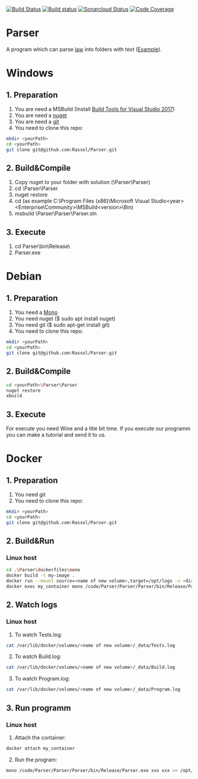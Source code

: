 [![Build Status](https://travis-ci.com/Rassol/Parser.svg?token=xAHsQX5aMZqa1NArNh4q&branch=master)](https://travis-ci.com/Rassol/Parser)
[![Build status](https://ci.appveyor.com/api/projects/status/wqdtj84fomv95an4?svg=true)](https://ci.appveyor.com/project/Rassol/parser)
[![Sonarcloud Status](https://sonarcloud.io/api/project_badges/measure?project=Rassol_Parser&metric=alert_status)](https://sonarcloud.io/dashboard?id=Rassol_Parser)
[![Code Coverage](https://codecov.io/gh/Rassol/Parser/branch/master/graphs/badge.svg)](https://codecov.io/gh/Rassol/Parser)
# Parser
A program which can parse [law](http://zakon.rada.gov.ua/laws/file/2341-14) into folders with text ([Example](https://github.com/Rassol/test_zakon)).

# Windows
## 1. Preparation 

1.	You are need a MSBuild (Install [Build Tools for Visual Studio 2017](https://visualstudio.microsoft.com/ru/downloads/))
2.	You are need a [nuget](https://www.nuget.org/downloads)
3.	You are need a [git](https://git-scm.com/download/win) 
4.	You need to clone this repo:
```bash
mkdir <yourPath>
cd <yourPath>
git clone git@github.com:Rassol/Parser.git
```

## 2. Build&Compile

1.	Copy nuget to your folder with solution (<yourPath>\Parser\Parser)
2.	cd <yourPath>\Parser\Parser
3.	nuget restore
4. 	cd <path to the MSBuild.exe> (as example C:\Program Files (x86)\Microsoft Visual Studio\<year>\<Enterprise\Community>\MSBuild\<version>\Bin\)
5.	msbuild <yourPath>\Parser\Parser\Parser.sln

## 3. Execute 

1.	cd Parser\bin\Release\
2.	Parser.exe

# Debian
## 1. Preparation 

1.	You need a [Mono](https://www.mono-project.com/download/stable/#download-lin-debian)
2.	You need nuget ($ sudo apt install nuget)
3.	You need git ($ sudo apt-get install git)
4.	You need to clone this repo:
```bash
mkdir <yourPath>
cd <yourPath>
git clone git@github.com:Rassol/Parser.git
```

## 2. Build&Compile
```bash
cd <yourPath>\Parser\Parser
nuget restore
xbuild
```
## 3. Execute

For execute you need Wine and a litle bit time. If you execute our programm you can make a tutorial and send it to us.

# Docker

## 1. Preparation 

1.	You need git
2.	You need to clone this repo:
```bash
mkdir <yourPath>
cd <yourPath>
git clone git@github.com:Rassol/Parser.git
```
	
## 2. Build&Run
### Linux host

```bash
cd .\Parser\dockerfiles\mono
docker build -t my-image .
docker run --mount source=<name of new volume>,target=/opt/logs -v <dir for input data>/:/opt/input -it --name my_container my-image 
docker exec my_container mono /code/Parser/Parser/Parser/bin/Release/Parser.exe xxx xxx >> /opt/logs/Program.log
```

## 2. Watch logs
### Linux host

1.	To watch Tests.log:
```bash
cat /var/lib/docker/volumes/<name of new volume>/_data/Tests.log
```
2.	To watch Build.log:
```bash
cat /var/lib/docker/volumes/<name of new volume>/_data/Build.log
```
3.	To watch Program.log:
```bash
cat /var/lib/docker/volumes/<name of new volume>/_data/Program.log
```

## 3. Run programm
### Linux host

1.	Attach the container:
```bash
docker attach my_container
```
2.	Run the program:
```bash
mono /code/Parser/Parser/Parser/bin/Release/Parser.exe xxx xxx >> /opt/logs/Program.log
```
